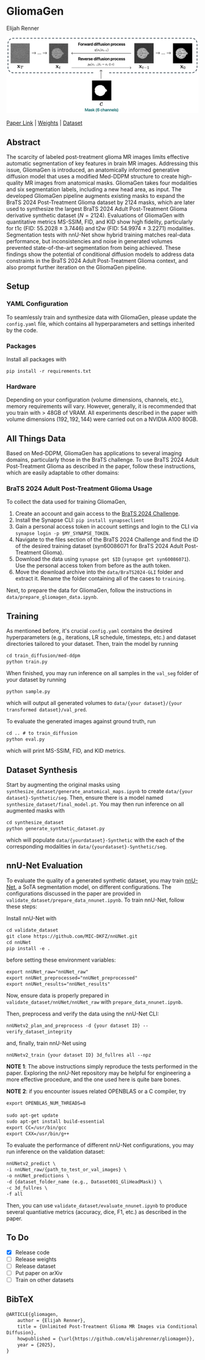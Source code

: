 # GliomaGen

Elijah Renner
 
![image](figures/diffusion%20processes%20with%20mask.png)

[Paper Link](#) | [Weights](#) | [Dataset](#)

## Abstract

The scarcity of labeled post-treatment glioma MR images limits effective automatic segmentation of key features in brain MR images. Addressing this issue, GliomaGen is introduced, an anatomically informed generative diffusion model that uses a modified Med-DDPM structure to create high-quality MR images from anatomical masks. GliomaGen takes four modalities and six segmentation labels, including a new head area, as input. The developed GliomaGen pipeline augments existing masks to expand the BraTS 2024 Post-Treatment Glioma dataset by 2124 masks, which are later used to synthesize the largest BraTS 2024 Adult Post-Treatment Glioma derivative synthetic dataset $(N=2124)$. Evaluations of GliomaGen with quantitative metrics MS-SSIM, FID, and KID show high fidelity, particularly for t1c (FID: 55.2028 ± 3.7446) and t2w (FID: 54.9974 ± 3.2271) modalities. Segmentation tests with nnU-Net show hybrid training matches real-data performance, but inconsistencies and noise in generated volumes prevented state-of-the-art segmentation from being achieved. These findings show the potential of conditional diffusion models to address data constraints in the BraTS 2024 Adult Post-Treatment Glioma context, and also prompt further iteration on the GliomaGen pipeline.

## Setup

### YAML Configuration

To seamlessly train and synthesize data with GliomaGen, please update the `config.yaml` file, which contains all hyperparameters and settings inherited by the code.  

### Packages

Install all packages with 

```
pip install -r requirements.txt
```

### Hardware

Depending on your configuration (volume dimensions, channels, etc.), memory requirements will vary. However, generally, it is recommended that you train with > 48GB of VRAM. All experiments described in the paper with volume dimensions $(192, 192, 144)$ were carried out on a NVIDIA A100 80GB.

## All Things Data

Based on Med-DDPM, GliomaGen has applications to several imaging domains, particularly those in the BraTS challenge. To use BraTS 2024 Adult Post-Treatment Glioma as described in the paper, follow these instructions, which are easily adaptable to other domains:

### BraTS 2024 Adult Post-Treatment Glioma Usage

To collect the data used for training GliomaGen,

1. Create an account and gain access to the [BraTS 2024 Challenge](https://www.synapse.org/Synapse:syn53708249).
2. Install the Synapse CLI: `pip install synapseclient`
3. Gain a personal access token in account settings and login to the CLI via `synapse login -p $MY_SYNAPSE_TOKEN`.
4. Navigate to the files section of the BraTS 2024 Challenge and find the ID of the desired training dataset (syn60086071 for BraTS 2024 Adult Post-Treatment Glioma).
5. Download the data using `synapse get $ID` (`synapse get syn60086071`). Use the personal access token from before as the auth token.
6. Move the download archive into the `data/BraTS2024-GLI` folder and extract it. Rename the folder containing all of the cases to `training`.

Next, to prepare the data for GliomaGen, follow the instructions in `data/prepare_gliomagen_data.ipynb`. 

## Training

As mentioned before, it's crucial `config.yaml` contains the desired hyperparameters (e.g., iterations, LR schedule, timesteps, etc.) and dataset directories tailored to your dataset. Then, train the model by running

```
cd train_diffusion/med-ddpm
python train.py
```

When finished, you may run inference on all samples in the `val_seg` folder of your dataset by running

```
python sample.py
```

which will output all generated volumes to `data/{your dataset}/{your transformed dataset}/val_pred`.

To evaluate the generated images against ground truth, run 

```
cd .. # to train_diffusion
python eval.py
```

which will print MS-SSIM, FID, and KID metrics.

## Dataset Synthesis

Start by augmenting the original masks using `synthesize_dataset/generate_anatomical_maps.ipynb` to create `data/{your dataset}-Synthetic/seg`. Then, ensure there is a model named `synthesize_dataset/final_model.pt`. You may then run inference on all augmented masks with 

```
cd synthesize_dataset
python generate_synthetic_dataset.py
```

which will populate `data/{yourdataset}-Synthetic` with the each of the corresponding modalities in `data/{yourdataset}-Synthetic/seg`.

## nnU-Net Evaluation

To evaluate the quality of a generated synthetic dataset, you may train [nnU-Net](https://github.com/MIC-DKFZ/nnUNet), a SoTA segmentation model, on different configurations. The configurations discussed in the paper are provided in `validate_dataset/prepare_data_nnunet.ipynb`. To train nnU-Net, follow these steps:

Install nnU-Net with

```
cd validate_dataset
git clone https://github.com/MIC-DKFZ/nnUNet.git
cd nnUNet
pip install -e .
```

before setting these environment variables:

```
export nnUNet_raw="nnUNet_raw"
export nnUNet_preprocessed="nnUNet_preprocessed"
export nnUNet_results="nnUNet_results"
```

Now, ensure data is properly prepared in `validate_dataset/nnUNet/nnUNet_raw` with `prepare_data_nnunet.ipynb`.

Then, preprocess and verify the data using the nnU-Net CLI:

```
nnUNetv2_plan_and_preprocess -d {your dataset ID} --verify_dataset_integrity
```

and, finally, train nnU-Net using

```
nnUNetv2_train {your dataset ID} 3d_fullres all --npz
```

**NOTE 1**: The above instructions simply reproduce the tests performed in the paper. Exploring the nnU-Net repository may be helpful for engineering a more effective procedure, and the one used here is quite bare bones.

**NOTE 2**: if you encounter issues related OPENBLAS or a C compiler, try

```
export OPENBLAS_NUM_THREADS=8

sudo apt-get update
sudo apt-get install build-essential
export CC=/usr/bin/gcc
export CXX=/usr/bin/g++
```

To evaluate the performance of different nnU-Net configurations, you may run inference on the validation dataset:

```
nnUNetv2_predict \
-i nnUNet_raw/{path_to_test_or_val_images} \
-o nnUNet_predictions \
-d {dataset_folder_name (e.g., Dataset001_GliHeadMask)} \
-c 3d_fullres \
-f all
```

Then, you can use `validate_dataset/evaluate_nnunet.ipynb` to produce several quantiative metrics (accuracy, dice, F1, etc.) as described in the paper.

## To Do

- [X] Release code
- [ ] Release weights
- [ ] Release dataset
- [ ] Put paper on arXiv
- [ ] Train on other datasets

## BibTeX

```
@ARTICLE{gliomagen,
	author = {Elijah Renner},
	title = {Unlimited Post-Treatment Glioma MR Images via Conditional Diffusion},
	howpublished = {\url{https://github.com/elijahrenner/gliomagen}},
	year = {2025},
}
```
